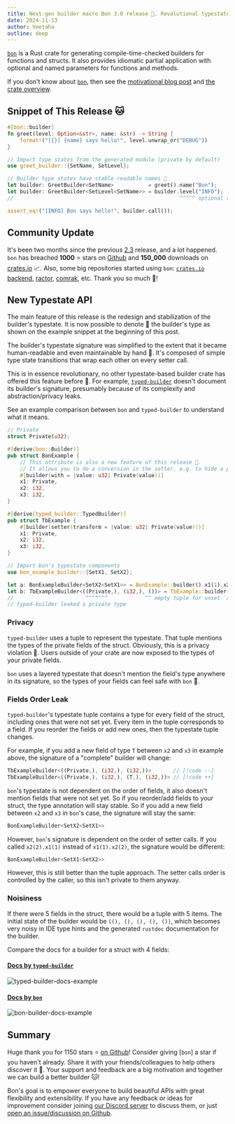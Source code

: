 ```yaml
---
title: Next-gen builder macro Bon 3.0 release 🎉. Revolutional typestate design 🚀
date: 2024-11-13
author: Veetaha
outline: deep
---
```


[`bon`][bon-github] is a Rust crate for generating compile-time-checked builders for functions and structs. It also provides idiomatic partial application with optional and named parameters for functions and methods.

If you don't know about [`bon`][bon-github], then see the [motivational blog post](./how-to-do-named-function-arguments-in-rust) and [the crate overview](../guide/overview).

## Snippet of This Release 🐱

```rust
#[bon::builder]
fn greet(level: Option<&str>, name: &str) -> String {
    format!("[{}] {name} says hello!", level.unwrap_or("DEBUG"))
}

// Import type states from the generated module (private by default)
use greet_builder::{SetName, SetLevel};

// Builder type states have stable readable names 🎉
let builder: GreetBuilder<SetName>           = greet().name("Bon");
let builder: GreetBuilder<SetLevel<SetName>> = builder.level("INFO");
//                                                     ^^^^^ optional to set

assert_eq!("[INFO] Bon says hello!", builder.call());
```

## Community Update

It's been two months since the previous [2.3](./bon-builder-v2-3-release) release, and a lot happened. `bon` has breached **1000** ⭐ stars on [Github][bon-github] and **150_000** downloads on [crates.io](https://crates.io/crates/bon) 📈. Also, some big repositories started using `bon`: [`crates.io` backend](https://github.com/rust-lang/crates.io), [ractor](https://github.com/slawlor/ractor), [comrak](https://github.com/kivikakk/comrak), etc. Thank you so much 🥳!

## New Typestate API

The main feature of this release is the redesign and stabilization of the builder's typestate.
It is now possible to denote 📝 the builder's type as shown on the example snippet at the beginning of this post.

The builder's typestate signature was simplified to the extent that it became human-readable and even maintainable by hand 👐. It's composed of simple type state transitions that wrap each other on every setter call.

This is in essence revolutionary, no other typestate-based builder crate has offered this feature before 🚀. For example, [`typed-builder`](https://docs.rs/typed-builder/latest/typed_builder/) doesn't document its builder's signature, presumably because of its complexity and abstraction/privacy leaks.

See an example comparison between `bon` and `typed-builder` to understand what it means.

```rust
// Private
struct Private(u32);

#[derive(bon::Builder)]
pub struct BonExample {
    // This attribute is also a new feature of this release 🎉.
    // It allows you to do a conversion in the setter, e.g. to hide a private type.
    #[builder(with = |value: u32| Private(value))]
    x1: Private,
    x2: i32,
    x3: i32,
}

#[derive(typed_builder::TypedBuilder)]
pub struct TbExample {
    #[builder(setter(transform = |value: u32| Private(value)))]
    x1: Private,
    x2: i32,
    x3: i32,
}

// Import bon's typestate components
use bon_example_builder::{SetX1, SetX2};

let a: BonExampleBuilder<SetX2<SetX1>> = BonExample::builder().x1(1).x2(2);
let b: TbExampleBuilder<((Private,), (i32,), ())> = TbExample::builder().x1(1).x2(2);
//                       ^^^^^^^            ^^ empty tuple for unset `x3` field
// typed-builder leaked a private type
```

### Privacy

`typed-builder` uses a tuple to represent the typestate. That tuple mentions the types of the private fields of the struct. Obviously, this is a privacy violation 🚨. Users outside of your crate are now exposed to the types of your private fields.

`bon` uses a layered typestate that doesn't mention the field's type anywhere in its signature, so the types of your fields can feel safe with `bon` 🔐.

### Fields Order Leak

`typed-builder`'s typestate tuple contains a type for every field of the struct, including ones that were not set yet. Every item in the tuple corresponds to a field. If you reorder the fields or add new ones, then the typestate tuple changes.

For example, if you add a new field of type `T` between `x2` and `x3` in example above, the signature of a "complete" builder will change:

```rust
TbExampleBuilder<((Private,), (i32,), (i32,))>       // [!code --]
TbExampleBuilder<((Private,), (i32,), (T,), (i32,))> // [!code ++]
```

`bon`'s typestate is not dependent on the order of fields, it also doesn't mention fields that were not set yet. So if you reorder/add fields to your struct, the type annotation will stay stable. So if you add a new field between `x2` and `x3` in `bon`'s case, the signature will stay the same:

```rust
BonExampleBuilder<SetX2<SetX1>>
```

However, `bon`'s signature is dependent on the order of setter calls. If you called `x2(2).x1(1)` instead of `x1(1).x2(2)`, the signature would be different:

```rust
BonExampleBuilder<SetX1<SetX2>>
```

However, this is still better than the tuple approach. The setter calls order is controlled by the caller, so this isn't private to them anyway.

### Noisiness

If there were 5 fields in the struct, there would be a tuple with 5 items. The initial state of the builder would be `((), (), (), (), ())`, which becomes very noisy in IDE type hints and the generated `rustdoc` documentation for the builder.

Compare the docs for a builder for a struct with 4 fields:

#### [Docs by `typed-builder`](https://docs.rs/bon-sandbox/latest/bon_sandbox/docs_comparison/structs/typed_builder/struct.StructBuilder.html)

![typed-builder-docs-example](https://github.com/user-attachments/assets/a91332cb-638f-44a6-802f-6c046369d1e7)

#### [Docs by `bon`](https://docs.rs/bon-sandbox/latest/bon_sandbox/docs_comparison/structs/bon/struct.StructBuilder.html)

![bon-builder-docs-example](https://github.com/user-attachments/assets/115e93e4-095a-4322-ad1d-3c1b13e60763)

## Summary

Huge thank you for 1150 stars ⭐ [on Github](https://github.com/elastio/bon)! Consider giving [`bon`] a star if you haven't already. Share it with your friends/colleagues to help others discover it 🔭. Your support and feedback are a big motivation and together we can build a better builder 🐱!

Bon's goal is to empower everyone to build beautiful APIs with great flexibility and extensibility. If you have any feedback or ideas for improvement consider joining [our Discord server](https://bon-rs.com/discord) to discuss them, or just [open an issue/discussion on Github](https://github.com/elastio/bon/issues).

<!-- ::: tip

You can leave comments for this post on the platform of your choice:

-   [Reddit](https://www.reddit.com/r/rust/comments/1fgmbo7/media_nextgen_builder_macro_bon_23_release/)
-   [X (Twitter)](https://x.com/veetaha/status/1834951093559648544)

::: -->

[bon-github]: https://github.com/elastio/bon
